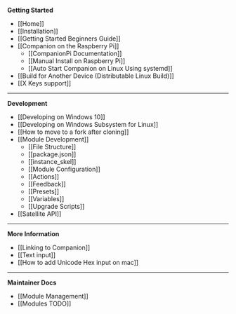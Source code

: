 **Getting Started**

- [[Home]]
- [[Installation]]
- [[Getting Started Beginners Guide]]
- [[Companion on the Raspberry Pi]]
  - [[CompanionPi Documentation]]
  - [[Manual Install on Raspberry Pi]]
  - [[Auto Start Companion on Linux Using systemd]]
- [[Build for Another Device (Distributable Linux Build)]]
- [[X Keys support]]

---

**Development**

- [[Developing on Windows 10]]
- [[Developing on Windows Subsystem for Linux]]
- [[How to move to a fork after cloning]]
- [[Module Development]]
  - [[File Structure]]
  - [[package.json]]
  - [[instance_skel]]
  - [[Module Configuration]]
  - [[Actions]]
  - [[Feedback]]
  - [[Presets]]
  - [[Variables]]
  - [[Upgrade Scripts]]
- [[Satellite API]]

---

**More Information**

- [[Linking to Companion]]
- [[Text input]]
- [[How to add Unicode Hex input on mac]]

---

**Maintainer Docs**

- [[Module Management]]
- [[Modules TODO]]
